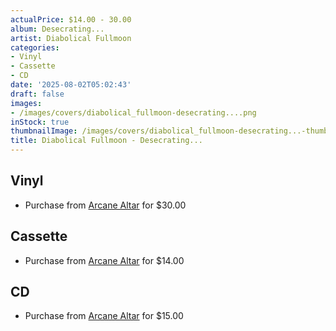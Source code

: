 ```yaml
---
actualPrice: $14.00 - 30.00
album: Desecrating...
artist: Diabolical Fullmoon
categories:
- Vinyl
- Cassette
- CD
date: '2025-08-02T05:02:43'
draft: false
images:
- /images/covers/diabolical_fullmoon-desecrating....png
inStock: true
thumbnailImage: /images/covers/diabolical_fullmoon-desecrating...-thumb.png
title: Diabolical Fullmoon - Desecrating...
---
```


## Vinyl
* Purchase from [Arcane Altar](https://arcanealtar.bigcartel.com/product/diabolical-fullmoon-desecrating-12-lp) for $30.00
## Cassette
* Purchase from [Arcane Altar](https://arcanealtar.bigcartel.com/product/diabolical-fullmoon-desecrating-tape) for $14.00
## CD
* Purchase from [Arcane Altar](https://arcanealtar.bigcartel.com/product/diabolical-fullmoon-desecrating-cd) for $15.00
